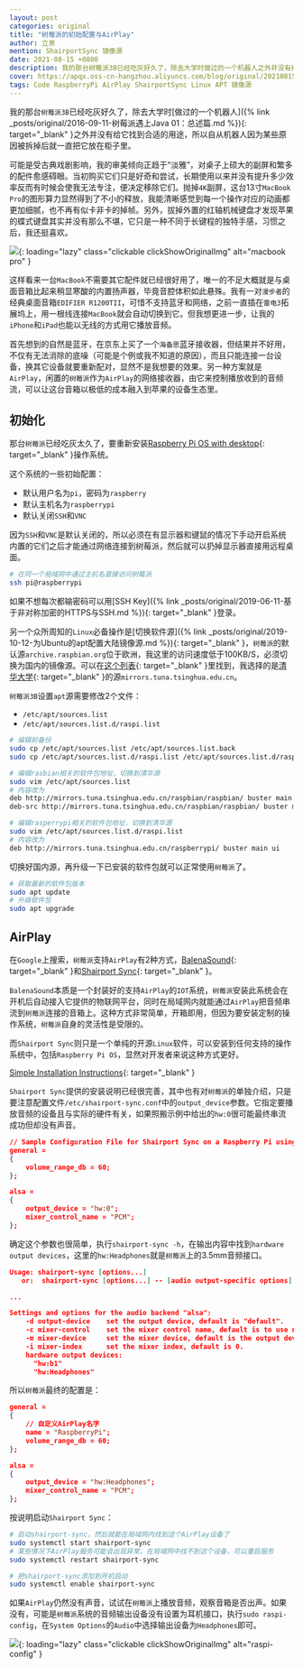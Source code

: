 ```yaml
---
layout: post
categories: original
title: "树莓派的初始配置与AirPlay"
author: 立泉
mention: ShairportSync 镜像源
date: 2021-08-15 +0800
description: 我的那台树莓派3B已经吃灰好久了，除去大学时做过的一个机器人之外并没有给它找到合适的用途，所以自从机器人因为某些原因被拆掉后就一直把它放在柜子里。
cover: https://apqx.oss-cn-hangzhou.aliyuncs.com/blog/original/20210815/macbook_thumb.jpg
tags: Code RaspberryPi AirPlay ShairportSync Linux APT 镜像源
---
```


我的那台`树莓派3B`已经吃灰好久了，除去大学时[做过的一个机器人]({% link _posts/original/2016-09-11-树莓派遇上Java 01：总述篇.md %}){: target="_blank" }之外并没有给它找到合适的用途，所以自从机器人因为某些原因被拆掉后就一直把它放在柜子里。

可能是受古典戏剧影响，我的审美倾向正趋于“淡雅”，对桌子上硕大的副屏和繁多的配件愈感碍眼。当初购买它们只是好奇和尝试，长期使用以来并没有提升多少效率反而有时候会使我无法专注，便决定移除它们。抛掉`4K`副屏，这台13寸`MacBook Pro`的图形算力显然得到了不小的释放，我能清晰感觉到每一个操作对应的动画都更加细腻，也不再有似卡非卡的掉帧。另外，拔掉外置的红轴机械键盘才发现苹果的蝶式键盘其实并没有那么不堪，它只是一种不同于长键程的独特手感，习惯之后，我还挺喜欢。

![](https://apqx.oss-cn-hangzhou.aliyuncs.com/blog/original/20210815/macbook_thumb.jpg){: loading="lazy" class="clickable clickShowOriginalImg" alt="macbook pro" }

这样看来一台`MacBook`不需要其它配件就已经很好用了，唯一的不足大概就是与桌面音箱比起来稍显寒酸的内置扬声器，毕竟音腔体积如此悬殊。我有一对`漫步者`的经典桌面音箱`EDIFIER R1200TII`，可惜不支持蓝牙和网络，之前一直插在`雷电3`拓展坞上，用一根线连接`MacBook`就会自动切换到它。但我想更进一步，让我的`iPhone`和`iPad`也能以无线的方式用它播放音频。

首先想到的自然是蓝牙，在京东上买了一个`海备思`蓝牙接收器，但结果并不好用，不仅有无法消除的底噪（可能是个例或我不知道的原因），而且只能连接一台设备，换其它设备就要重新配对，显然不是我想要的效果。另一种方案就是`AirPlay`，闲置的`树莓派`作为`AirPlay`的网络接收器，由它来控制播放收到的音频流，可以让这台音箱以极低的成本融入到苹果的设备生态里。

## 初始化

那台`树莓派`已经吃灰太久了，要重新安装[Raspberry Pi OS with desktop](https://www.raspberrypi.org/software/operating-systems/#raspberry-pi-os-32-bit){: target="_blank" }操作系统。

这个系统的一些初始配置：

* 默认用户名为`pi`，密码为`raspberry`
* 默认主机名为`raspberrypi`
* 默认关闭`SSH`和`VNC`

因为`SSH`和`VNC`是默认关闭的，所以必须在有显示器和键鼠的情况下手动开启系统内置的它们之后才能通过网络连接到树莓派，然后就可以扔掉显示器直接用远程桌面。

```sh
# 在同一个局域网中通过主机名直接访问树莓派
ssh pi@raspberrypi
```

如果不想每次都输密码可以用[SSH Key]({% link _posts/original/2019-06-11-基于非对称加密的HTTPS与SSH.md %}){: target="_blank" }登录。

另一个众所周知的`Linux`必备操作是[切换软件源]({% link _posts/original/2019-10-12-为Ubuntu的apt配置大陆镜像源.md %}){: target="_blank" }，`树莓派`的默认源`archive.raspbian.org`位于欧洲，我这里的访问速度低于100KB/S，必须切换为国内的镜像源。可以在[这个列表](https://www.raspbian.org/RaspbianMirrors){: target="_blank" }里找到，我选择的是[清华大学](https://mirrors.tuna.tsinghua.edu.cn){: target="_blank" }的源`mirrors.tuna.tsinghua.edu.cn`。

`树莓派3B`设置`apt`源需要修改2个文件：

* `/etc/apt/sources.list`
* `/etc/apt/sources.list.d/raspi.list`

```sh
# 编辑前备份
sudo cp /etc/apt/sources.list /etc/apt/sources.list.back
sudo cp /etc/apt/sources.list.d/raspi.list /etc/apt/sources.list.d/raspi.list.back

# 编辑rasbian相关的软件包地址，切换到清华源
sudo vim /etc/apt/sources.list
# 内容改为
deb http://mirrors.tuna.tsinghua.edu.cn/raspbian/raspbian/ buster main non-free contrib rpi
deb-src http://mirrors.tuna.tsinghua.edu.cn/raspbian/raspbian/ buster main non-free contrib rpi

# 编辑rasperrypi相关的软件包地址，切换到清华源
sudo vim /etc/apt/sources.list.d/raspi.list
# 内容改为
deb http://mirrors.tuna.tsinghua.edu.cn/raspberrypi/ buster main ui
```

切换好国内源，再升级一下已安装的软件包就可以正常使用`树莓派`了。

```sh
# 获取最新的软件包版本
sudo apt update
# 升级软件包
sudo apt upgrade
```

## AirPlay

在`Google`上搜索，`树莓派`支持`AirPlay`有2种方式，[BalenaSound](https://sound.balenalabs.io){: target="_blank" }和[Shairport Sync](https://github.com/mikebrady/shairport-sync){: target="_blank" }。

`BalenaSound`本质是一个封装好的支持`AirPlay`的`IOT`系统，`树莓派`安装此系统会在开机后自动接入它提供的物联网平台，同时在局域网内就能通过`AirPlay`把音频串流到`树莓派`连接的音箱上。这种方式非常简单，开箱即用，但因为要安装定制的操作系统，`树莓派`自身的灵活性是受限的。

而`Shairport Sync`则只是一个单纯的开源`Linux`软件，可以安装到任何支持的操作系统中，包括`Raspberry Pi OS`，显然对开发者来说这种方式更好。

[Simple Installation Instructions](https://github.com/mikebrady/shairport-sync/blob/master/INSTALL.md){: target="_blank" }

`Shairport Sync`提供的安装说明已经很完善，其中也有对`树莓派`的单独介绍，只是要注意配置文件`/etc/shairport-sync.conf`中的`output_device`参数。它指定要播放音频的设备且与实际的硬件有关，如果照搬示例中给出的`hw:0`很可能最终串流成功但却没有声音。

```json
// Sample Configuration File for Shairport Sync on a Raspberry Pi using the built-in audio DAC
general =
{
    volume_range_db = 60; 
};

alsa =
{
    output_device = "hw:0";
    mixer_control_name = "PCM";
};
```

确定这个参数也很简单，执行`shairport-sync -h`，在输出内容中找到`hardware output devices`，这里的`hw:Headphones`就是`树莓派`上的3.5mm音频接口。

```json
Usage: shairport-sync [options...]
   or:  shairport-sync [options...] -- [audio output-specific options]

...

Settings and options for the audio backend "alsa":
    -d output-device    set the output device, default is "default".
    -c mixer-control    set the mixer control name, default is to use no mixer.
    -m mixer-device     set the mixer device, default is the output device.
    -i mixer-index      set the mixer index, default is 0.
    hardware output devices:
      "hw:b1"
      "hw:Headphones"
```

所以`树莓派`最终的配置是：

```json
general =
{
    // 自定义AirPlay名字
    name = "RaspberryPi";
    volume_range_db = 60; 
};

alsa =
{
    output_device = "hw:Headphones";
    mixer_control_name = "PCM";
};
```

按说明启动`Shairport Sync`：

```sh
# 启动shairport-sync，然后就能在局域网内找到这个AirPlay设备了
sudo systemctl start shairport-sync
# 某些情况下AirPlay服务可能会出现异常，在局域网中找不到这个设备，可以重启服务
sudo systemctl restart shairport-sync

# 把shairport-sync添加到开机启动
sudo systemctl enable shairport-sync
```

如果`AirPlay`仍然没有声音，试试在`树莓派`上播放音频，观察音箱是否出声。如果没有，可能是`树莓派`系统的音频输出设备没有设置为耳机接口，执行`sudo raspi-config`，在`System Options`的`Audio`中选择输出设备为`Headphones`即可。

![](https://apqx.oss-cn-hangzhou.aliyuncs.com/blog/original/20210815/raspi_config.webp){: loading="lazy" class="clickable clickShowOriginalImg" alt="raspi-config" }


